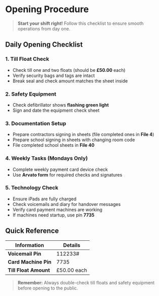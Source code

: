 # Opening Procedure

> **Start your shift right!** Follow this checklist to ensure smooth operations from day one.

## Daily Opening Checklist

### 1. Till Float Check
- Check till one and two floats (should be **£50.00** each)
- Verify security bags and tags are intact
- Break seal and check amount matches the sheet inside

### 2. Safety Equipment
- Check defibrillator shows **flashing green light**
- Sign and date the equipment check sheet

### 3. Documentation Setup
- Prepare contractors signing in sheets (file completed ones in **File 4**)
- Prepare school signing in sheets with changing room code
- File completed school sheets in **File 40**

### 4. Weekly Tasks (Mondays Only)
- Complete weekly payment card device check
- Use **Arvato form** for required checks and signatures

### 5. Technology Check
- Ensure iPads are fully charged
- Check voicemails and diary for handover messages
- Verify card payment machines are working
- If machines need startup, use pin **7735**

## Quick Reference

| Information | Details |
|-------------|---------|
| **Voicemail Pin** | 112233# |
| **Card Machine Pin** | 7735 |
| **Till Float Amount** | £50.00 each |

> **Remember:** Always double-check till floats and safety equipment before opening to the public.
